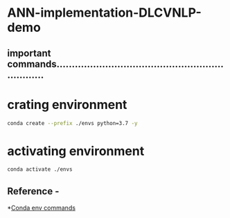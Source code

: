# ANN-implementation-DLCVNLP-demo
## important commands...................................................................

# crating environment
```bash
conda create --prefix ./envs python=3.7 -y
```

# activating environment
```bash
conda activate ./envs
```

## Reference -

*[Conda env commands](https://conda.io/projects/conda/en/latest/user-guide/tasks/manage-environments.html#)
